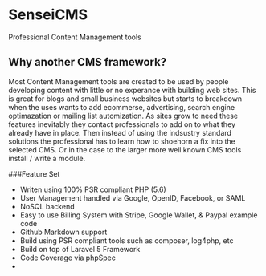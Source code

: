 SenseiCMS
=========

Professional Content Management tools

## Why another CMS framework?
Most Content Management tools are created to be used by people developing content with little or no experance with building web sites. This is great for blogs and small business websites but starts to breakdown when the uses wants to add ecommerse, advertising, search engine optimazation or mailing list automization. As sites grow to need these features inevitably they contact  professionals to add on to what they already have in place. Then instead of using the indsustry standard solutions the  professional has to learn how to shoehorn a fix into the selected CMS. Or in the case to the larger more well known CMS tools install / write a module. 

###Feature Set
* Writen using 100% PSR compliant PHP (5.6)
* User Management handled via Google, OpenID, Facebook, or SAML
* NoSQL backend
* Easy to use Billing System with Stripe, Google Wallet, & Paypal example code
* Github Markdown support
* Build using PSR compliant tools such as composer, log4php, etc
* Build on top of Laravel 5 Framework
* Code Coverage via phpSpec
* 
